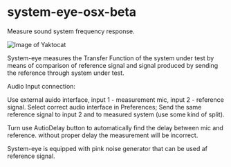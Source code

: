 # system-eye-osx-beta

Measure sound system frequency response. 

![Image of Yaktocat](https://github.com/olegnaumenko/system-eye-osx-beta/syseye-showcase-monitor.jpg)


System-eye measures the Transfer Function of the system under test by means of comparison of reference signal and signal produced by sending the reference through system under test.

Audio Input connection:

Use external auido interface, input 1 - measurement mic, input 2 - reference signal. 
Select correct audio interface in Preferences;
Send the same reference signal to input 2 and to measured system (use some kind of split).

Turn use AutioDelay button to automatically find the delay between mic and reference. without proper delay the measurement will be incorrect.

System-eye is equipped with pink noise generator that can be used af reference signal.

